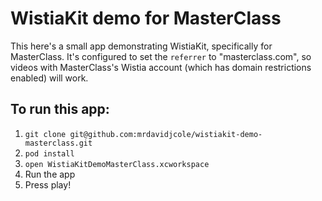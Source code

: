 # WistiaKit demo for MasterClass

This here's a small app demonstrating WistiaKit, specifically for MasterClass. It's configured to set the `referrer` to "masterclass.com", so videos with MasterClass's Wistia account (which has domain restrictions enabled) will work.

## To run this app:

1. `git clone git@github.com:mrdavidjcole/wistiakit-demo-masterclass.git`
2. `pod install`
3. `open WistiaKitDemoMasterClass.xcworkspace`
4. Run the app
5. Press play!
